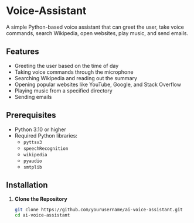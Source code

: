 # Voice-Assistant

A simple Python-based voice assistant that can greet the user, take voice commands, search Wikipedia, open websites, play music, and send emails.

## Features
- Greeting the user based on the time of day
- Taking voice commands through the microphone
- Searching Wikipedia and reading out the summary
- Opening popular websites like YouTube, Google, and Stack Overflow
- Playing music from a specified directory
- Sending emails

## Prerequisites
- Python 3.10 or higher
- Required Python libraries:
  - `pyttsx3`
  - `speechRecognition`
  - `wikipedia`
  - `pyaudio`
  - `smtplib`

## Installation

1. **Clone the Repository**
   ```sh
   git clone https://github.com/yourusername/ai-voice-assistant.git
   cd ai-voice-assistant
